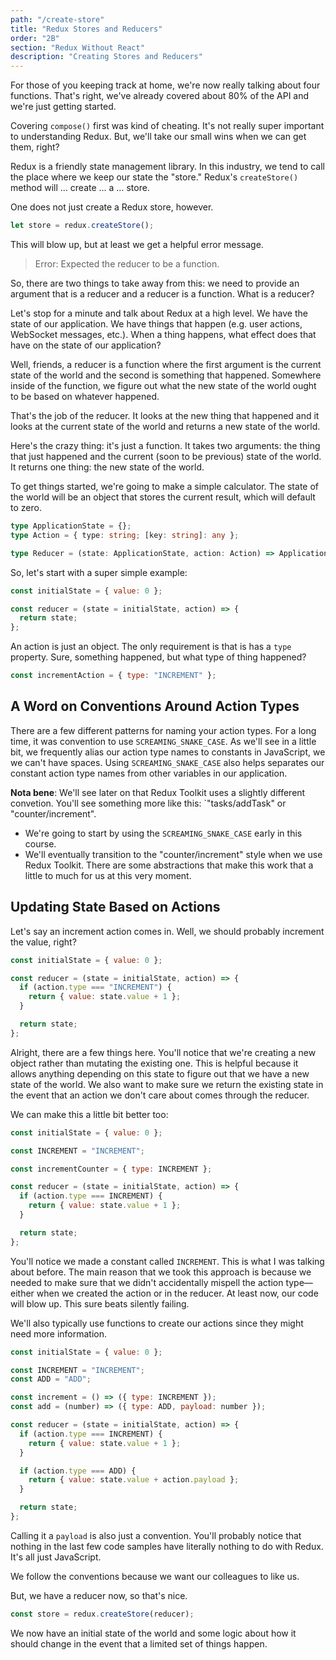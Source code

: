 ```yaml
---
path: "/create-store"
title: "Redux Stores and Reducers"
order: "2B"
section: "Redux Without React"
description: "Creating Stores and Reducers"
---
```


For those of you keeping track at home, we're now really talking about four functions. That's right, we've already covered about 80% of the API and we're just getting started.

Covering `compose()` first was kind of cheating. It's not really super important to understanding Redux. But, we'll take our small wins when we can get them, right?

Redux is a friendly state management library. In this industry, we tend to call the place where we keep our state the "store." Redux's `createStore()` method will … create … a … store.

One does not just create a Redux store, however.

```js
let store = redux.createStore();
```

This will blow up, but at least we get a helpful error message.

> Error: Expected the reducer to be a function.

So, there are two things to take away from this: we need to provide an argument that is a reducer and a reducer is a function. What is a reducer?

Let's stop for a minute and talk about Redux at a high level. We have the state of our application. We have things that happen (e.g. user actions, WebSocket messages, etc.). When a thing happens, what effect does that have on the state of our application?

Well, friends, a reducer is a function where the first argument is the current state of the world and the second is something that happened. Somewhere inside of the function, we figure out what the new state of the world ought to be based on whatever happened.

That's the job of the reducer. It looks at the new thing that happened and it looks at the current state of the world and returns a new state of the world.

Here's the crazy thing: it's just a function. It takes two arguments: the thing that just happened and the current (soon to be previous) state of the world. It returns one thing: the new state of the world.

To get things started, we're going to make a simple calculator. The state of the world will be an object that stores the current result, which will default to zero.

```ts
type ApplicationState = {};
type Action = { type: string; [key: string]: any };

type Reducer = (state: ApplicationState, action: Action) => ApplicationState;
```

So, let's start with a super simple example:

```js
const initialState = { value: 0 };

const reducer = (state = initialState, action) => {
  return state;
};
```

An action is just an object. The only requirement is that is has a `type` property. Sure, something happened, but what type of thing happened?

```js
const incrementAction = { type: "INCREMENT" };
```

## A Word on Conventions Around Action Types

There are a few different patterns for naming your action types. For a long time, it was convention to use `SCREAMING_SNAKE_CASE`. As we'll see in a little bit, we frequently alias our action type names to constants in JavaScript, we we can't have spaces. Using `SCREAMING_SNAKE_CASE` also helps separates our constant action type names from other variables in our application.

**Nota bene**: We'll see later on that Redux Toolkit uses a slightly different convetion. You'll see something more like this: `"tasks/addTask" or "counter/increment".

- We're going to start by using the `SCREAMING_SNAKE_CASE` early in this course.
- We'll eventually transition to the "counter/increment" style when we use Redux Toolkit. There are some abstractions that make this work that a little to much for us at this very moment.

## Updating State Based on Actions

Let's say an increment action comes in. Well, we should probably increment the value, right?

```js
const initialState = { value: 0 };

const reducer = (state = initialState, action) => {
  if (action.type === "INCREMENT") {
    return { value: state.value + 1 };
  }

  return state;
};
```

Alright, there are a few things here. You'll notice that we're creating a new object rather than mutating the existing one. This is helpful because it allows anything depending on this state to figure out that we have a new state of the world. We also want to make sure we return the existing state in the event that an action we don't care about comes through the reducer.

We can make this a little bit better too:

```js
const initialState = { value: 0 };

const INCREMENT = "INCREMENT";

const incrementCounter = { type: INCREMENT };

const reducer = (state = initialState, action) => {
  if (action.type === INCREMENT) {
    return { value: state.value + 1 };
  }

  return state;
};
```

You'll notice we made a constant called `INCREMENT`. This is what I was talking about before. The main reason that we took this approach is because we needed to make sure that we didn't accidentally mispell the action type—either when we created the action or in the reducer. At least now, our code will blow up. This sure beats silently failing.

We'll also typically use functions to create our actions since they might need more information.

```js
const initialState = { value: 0 };

const INCREMENT = "INCREMENT";
const ADD = "ADD";

const increment = () => ({ type: INCREMENT });
const add = (number) => ({ type: ADD, payload: number });

const reducer = (state = initialState, action) => {
  if (action.type === INCREMENT) {
    return { value: state.value + 1 };
  }

  if (action.type === ADD) {
    return { value: state.value + action.payload };
  }

  return state;
};
```

Calling it a `payload` is also just a convention. You'll probably notice that nothing in the last few code samples have literally nothing to do with Redux. It's all just JavaScript.

We follow the conventions because we want our colleagues to like us.

But, we have a reducer now, so that's nice.

```js
const store = redux.createStore(reducer);
```

We now have an initial state of the world and some logic about how it should change in the event that a limited set of things happen.

